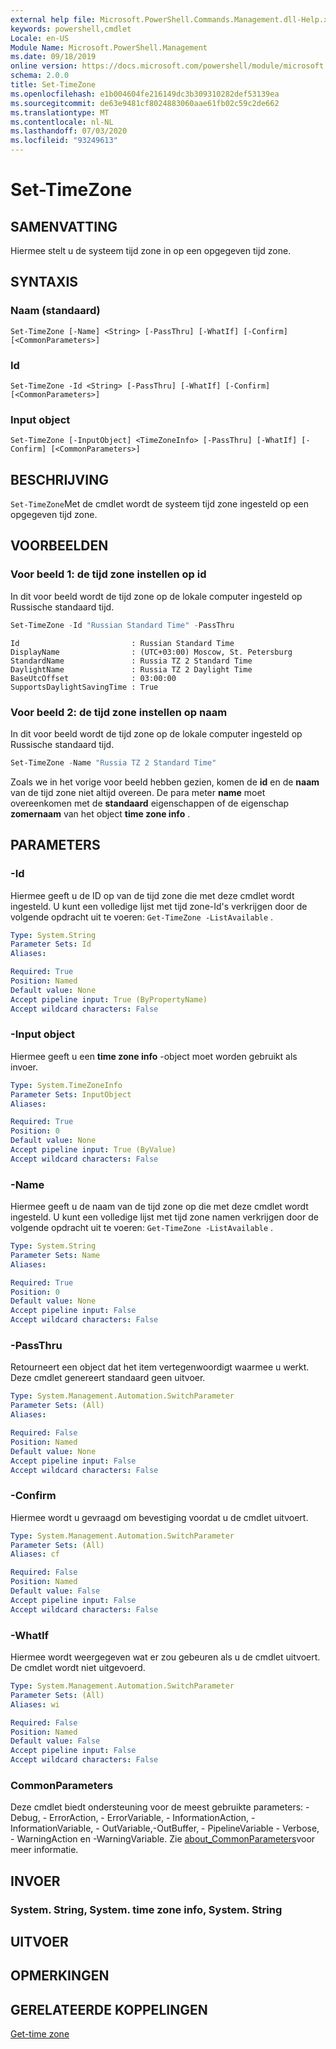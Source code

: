 ```yaml
---
external help file: Microsoft.PowerShell.Commands.Management.dll-Help.xml
keywords: powershell,cmdlet
Locale: en-US
Module Name: Microsoft.PowerShell.Management
ms.date: 09/18/2019
online version: https://docs.microsoft.com/powershell/module/microsoft.powershell.management/set-timezone?view=powershell-7&WT.mc_id=ps-gethelp
schema: 2.0.0
title: Set-TimeZone
ms.openlocfilehash: e1b004604fe216149dc3b309310282def53139ea
ms.sourcegitcommit: de63e9481cf8024883060aae61fb02c59c2de662
ms.translationtype: MT
ms.contentlocale: nl-NL
ms.lasthandoff: 07/03/2020
ms.locfileid: "93249613"
---
```

# Set-TimeZone

## SAMENVATTING
Hiermee stelt u de systeem tijd zone in op een opgegeven tijd zone.

## SYNTAXIS

### Naam (standaard)

```
Set-TimeZone [-Name] <String> [-PassThru] [-WhatIf] [-Confirm] [<CommonParameters>]
```

### Id

```
Set-TimeZone -Id <String> [-PassThru] [-WhatIf] [-Confirm] [<CommonParameters>]
```

### Input object

```
Set-TimeZone [-InputObject] <TimeZoneInfo> [-PassThru] [-WhatIf] [-Confirm] [<CommonParameters>]
```

## BESCHRIJVING

`Set-TimeZone`Met de cmdlet wordt de systeem tijd zone ingesteld op een opgegeven tijd zone.

## VOORBEELDEN

### Voor beeld 1: de tijd zone instellen op id

In dit voor beeld wordt de tijd zone op de lokale computer ingesteld op Russische standaard tijd.

```powershell
Set-TimeZone -Id "Russian Standard Time" -PassThru
```

```Output
Id                         : Russian Standard Time
DisplayName                : (UTC+03:00) Moscow, St. Petersburg
StandardName               : Russia TZ 2 Standard Time
DaylightName               : Russia TZ 2 Daylight Time
BaseUtcOffset              : 03:00:00
SupportsDaylightSavingTime : True
```

### Voor beeld 2: de tijd zone instellen op naam

In dit voor beeld wordt de tijd zone op de lokale computer ingesteld op Russische standaard tijd.

```powershell
Set-TimeZone -Name "Russia TZ 2 Standard Time"
```

Zoals we in het vorige voor beeld hebben gezien, komen de **id** en de **naam** van de tijd zone niet altijd overeen.
De para meter **name** moet overeenkomen met de **standaard** eigenschappen of de eigenschap **zomernaam** van het object **time zone info** .

## PARAMETERS

### -Id

Hiermee geeft u de ID op van de tijd zone die met deze cmdlet wordt ingesteld. U kunt een volledige lijst met tijd zone-Id's verkrijgen door de volgende opdracht uit te voeren: `Get-TimeZone -ListAvailable` .

```yaml
Type: System.String
Parameter Sets: Id
Aliases:

Required: True
Position: Named
Default value: None
Accept pipeline input: True (ByPropertyName)
Accept wildcard characters: False
```

### -Input object

Hiermee geeft u een **time zone info** -object moet worden gebruikt als invoer.

```yaml
Type: System.TimeZoneInfo
Parameter Sets: InputObject
Aliases:

Required: True
Position: 0
Default value: None
Accept pipeline input: True (ByValue)
Accept wildcard characters: False
```

### -Name

Hiermee geeft u de naam van de tijd zone op die met deze cmdlet wordt ingesteld. U kunt een volledige lijst met tijd zone namen verkrijgen door de volgende opdracht uit te voeren: `Get-TimeZone -ListAvailable` .

```yaml
Type: System.String
Parameter Sets: Name
Aliases:

Required: True
Position: 0
Default value: None
Accept pipeline input: False
Accept wildcard characters: False
```

### -PassThru

Retourneert een object dat het item vertegenwoordigt waarmee u werkt. Deze cmdlet genereert standaard geen uitvoer.

```yaml
Type: System.Management.Automation.SwitchParameter
Parameter Sets: (All)
Aliases:

Required: False
Position: Named
Default value: None
Accept pipeline input: False
Accept wildcard characters: False
```

### -Confirm

Hiermee wordt u gevraagd om bevestiging voordat u de cmdlet uitvoert.

```yaml
Type: System.Management.Automation.SwitchParameter
Parameter Sets: (All)
Aliases: cf

Required: False
Position: Named
Default value: False
Accept pipeline input: False
Accept wildcard characters: False
```

### -WhatIf

Hiermee wordt weergegeven wat er zou gebeuren als u de cmdlet uitvoert. De cmdlet wordt niet uitgevoerd.

```yaml
Type: System.Management.Automation.SwitchParameter
Parameter Sets: (All)
Aliases: wi

Required: False
Position: Named
Default value: False
Accept pipeline input: False
Accept wildcard characters: False
```

### CommonParameters

Deze cmdlet biedt ondersteuning voor de meest gebruikte parameters: -Debug, - ErrorAction, - ErrorVariable, - InformationAction, -InformationVariable, - OutVariable,-OutBuffer, - PipelineVariable - Verbose, - WarningAction en -WarningVariable. Zie [about_CommonParameters](https://go.microsoft.com/fwlink/?LinkID=113216)voor meer informatie.

## INVOER

### System. String, System. time zone info, System. String

## UITVOER

## OPMERKINGEN

## GERELATEERDE KOPPELINGEN

[Get-time zone](Get-TimeZone.md)
